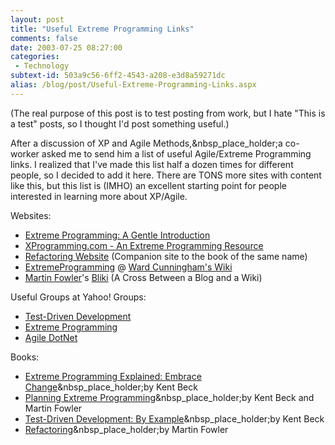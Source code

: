 ```yaml
---
layout: post
title: "Useful Extreme Programming Links"
comments: false
date: 2003-07-25 08:27:00
categories:
 - Technology
subtext-id: 503a9c56-6ff2-4543-a208-e3d8a59271dc
alias: /blog/post/Useful-Extreme-Programming-Links.aspx
---
```



(The real purpose of this post is to test posting from work, but I hate "This is a test" posts, so I thought I'd post something useful.)

After a discussion of XP and Agile Methods,&nbsp_place_holder;a co-worker asked me to send him a list of useful Agile/Extreme Programming links. I realized that I've made this list half a dozen times for different people, so I decided to add it here. There are TONS more sites with content like this, but this list is (IMHO) an excellent starting point for people interested in learning more about XP/Agile.

Websites:

  * [Extreme Programming: A Gentle Introduction](http://www.extremeprogramming.org/index.html)
  * [XProgramming.com - An Extreme Programming Resource](http://www.xprogramming.com/)
  * [Refactoring Website](http://www.refactoring.com) (Companion site to the book of the same name)
  * [ExtremeProgramming](http://www.c2.com/cgi/wiki?ExtremeProgramming) @ [Ward Cunningham's Wiki](http://www.c2.com/cgi/wiki)
  * [Martin Fowler](http://martinfowler.com/)'s [Bliki](http://martinfowler.com/bliki/) (A Cross Between a Blog and a Wiki)

Useful Groups at Yahoo! Groups:

  * [Test-Driven Development](http://groups.yahoo.com/group/testdrivendevelopment/)
  * [Extreme Programming](http://groups.yahoo.com/group/extremeprogramming/)
  * [Agile DotNet](http://groups.yahoo.com/group/agiledotnet/)

Books:

  * [Extreme Programming Explained: Embrace Change](http://www.amazon.com/exec/obidos/ASIN/0201616416/qid=1059145493/sr=2-1/ref=sr_2_1/103-9975588-4461463)&nbsp_place_holder;by Kent Beck
  * [Planning Extreme Programming](http://www.amazon.com/exec/obidos/tg/detail/-/0201710919/ref=pd_bxgy_text_1/103-9975588-4461463?v=glance&s=books&st=*)&nbsp_place_holder;by Kent Beck and Martin Fowler
  * [Test-Driven Development: By Example](http://www.amazon.com/exec/obidos/ASIN/0321146530/qid=1059145556/sr=2-3/ref=sr_2_3/103-9975588-4461463)&nbsp_place_holder;by Kent Beck
  * [Refactoring](http://www.amazon.com/exec/obidos/ASIN/0201485672/qid=1059145584/sr=2-3/ref=sr_2_3/103-9975588-4461463)&nbsp_place_holder;by Martin Fowler
